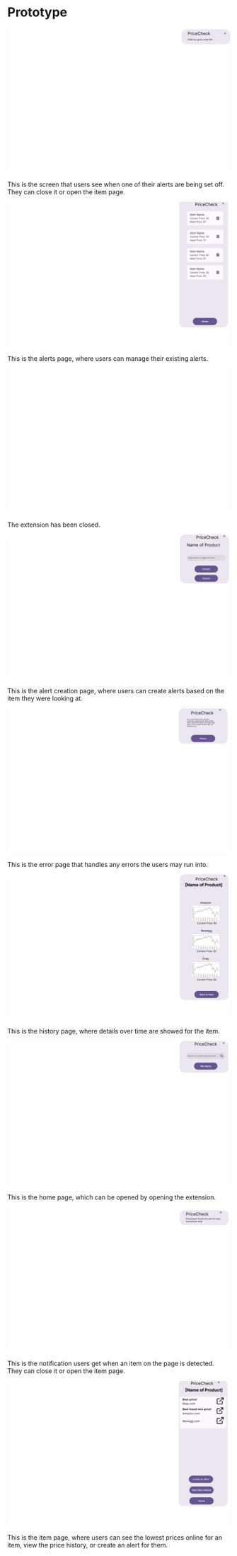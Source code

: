 # Prototype

![Prototype 1](PriceCheck-Prototype-1.png)

This is the screen that users see when one of their alerts are being set off.  They can close it or open the item page.

![Prototype 2](PriceCheck-Prototype-2.png)

This is the alerts page, where users can manage their existing alerts.

![Prototype 3](PriceCheck-Prototype-3.png)

The extension has been closed.

![Prototype 4](PriceCheck-Prototype-4.png)

This is the alert creation page, where users can create alerts based on the item they were looking at.

![Prototype 5](PriceCheck-Prototype-5.png)

This is the error page that handles any errors the users may run into.

![Prototype 6](PriceCheck-Prototype-6.png)

This is the history page, where details over time are showed for the item.

![Prototype 7](PriceCheck-Prototype-7.png)

This is the home page, which can be opened by opening the extension.

![Prototype 8](PriceCheck-Prototype-8.png)

This is the notification users get when an item on the page is detected.  They can close it or open the item page.

![Prototype 9](PriceCheck-Prototype-9.png)

This is the item page, where users can see the lowest prices online for an item, view the price history, or create an alert for them.
